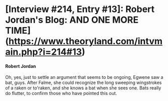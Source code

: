 # [Interview #214, Entry #13]: Robert Jordan's Blog: AND ONE MORE TIME](https://www.theoryland.com/intvmain.php?i=214#13)

#### Robert Jordan

Oh, yes, just to settle an argument that seems to be ongoing, Egwene saw a bat, guys. After Falme, she could recognize the long sweeping wingstrokes of a raken or to'raken, and she knows a bat when she sees one. Bats really do flutter, to confirm those who have pointed this out.

